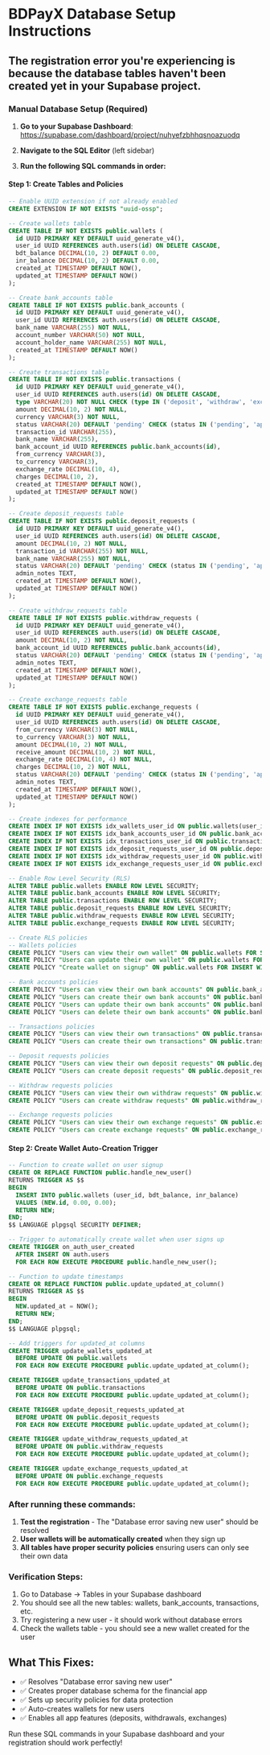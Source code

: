 # BDPayX Database Setup Instructions

## The registration error you're experiencing is because the database tables haven't been created yet in your Supabase project.

### Manual Database Setup (Required)

1. **Go to your Supabase Dashboard**: https://supabase.com/dashboard/project/nuhyefzbhhqsnoazuodq

2. **Navigate to the SQL Editor** (left sidebar)

3. **Run the following SQL commands in order:**

#### Step 1: Create Tables and Policies
```sql
-- Enable UUID extension if not already enabled
CREATE EXTENSION IF NOT EXISTS "uuid-ossp";

-- Create wallets table
CREATE TABLE IF NOT EXISTS public.wallets (
  id UUID PRIMARY KEY DEFAULT uuid_generate_v4(),
  user_id UUID REFERENCES auth.users(id) ON DELETE CASCADE,
  bdt_balance DECIMAL(10, 2) DEFAULT 0.00,
  inr_balance DECIMAL(10, 2) DEFAULT 0.00,
  created_at TIMESTAMP DEFAULT NOW(),
  updated_at TIMESTAMP DEFAULT NOW()
);

-- Create bank_accounts table
CREATE TABLE IF NOT EXISTS public.bank_accounts (
  id UUID PRIMARY KEY DEFAULT uuid_generate_v4(),
  user_id UUID REFERENCES auth.users(id) ON DELETE CASCADE,
  bank_name VARCHAR(255) NOT NULL,
  account_number VARCHAR(50) NOT NULL,
  account_holder_name VARCHAR(255) NOT NULL,
  created_at TIMESTAMP DEFAULT NOW()
);

-- Create transactions table
CREATE TABLE IF NOT EXISTS public.transactions (
  id UUID PRIMARY KEY DEFAULT uuid_generate_v4(),
  user_id UUID REFERENCES auth.users(id) ON DELETE CASCADE,
  type VARCHAR(20) NOT NULL CHECK (type IN ('deposit', 'withdraw', 'exchange')),
  amount DECIMAL(10, 2) NOT NULL,
  currency VARCHAR(3) NOT NULL,
  status VARCHAR(20) DEFAULT 'pending' CHECK (status IN ('pending', 'approved', 'rejected')),
  transaction_id VARCHAR(255),
  bank_name VARCHAR(255),
  bank_account_id UUID REFERENCES public.bank_accounts(id),
  from_currency VARCHAR(3),
  to_currency VARCHAR(3),
  exchange_rate DECIMAL(10, 4),
  charges DECIMAL(10, 2),
  created_at TIMESTAMP DEFAULT NOW(),
  updated_at TIMESTAMP DEFAULT NOW()
);

-- Create deposit_requests table
CREATE TABLE IF NOT EXISTS public.deposit_requests (
  id UUID PRIMARY KEY DEFAULT uuid_generate_v4(),
  user_id UUID REFERENCES auth.users(id) ON DELETE CASCADE,
  amount DECIMAL(10, 2) NOT NULL,
  transaction_id VARCHAR(255) NOT NULL,
  bank_name VARCHAR(255) NOT NULL,
  status VARCHAR(20) DEFAULT 'pending' CHECK (status IN ('pending', 'approved', 'rejected')),
  admin_notes TEXT,
  created_at TIMESTAMP DEFAULT NOW(),
  updated_at TIMESTAMP DEFAULT NOW()
);

-- Create withdraw_requests table
CREATE TABLE IF NOT EXISTS public.withdraw_requests (
  id UUID PRIMARY KEY DEFAULT uuid_generate_v4(),
  user_id UUID REFERENCES auth.users(id) ON DELETE CASCADE,
  amount DECIMAL(10, 2) NOT NULL,
  bank_account_id UUID REFERENCES public.bank_accounts(id),
  status VARCHAR(20) DEFAULT 'pending' CHECK (status IN ('pending', 'approved', 'rejected')),
  admin_notes TEXT,
  created_at TIMESTAMP DEFAULT NOW(),
  updated_at TIMESTAMP DEFAULT NOW()
);

-- Create exchange_requests table
CREATE TABLE IF NOT EXISTS public.exchange_requests (
  id UUID PRIMARY KEY DEFAULT uuid_generate_v4(),
  user_id UUID REFERENCES auth.users(id) ON DELETE CASCADE,
  from_currency VARCHAR(3) NOT NULL,
  to_currency VARCHAR(3) NOT NULL,
  amount DECIMAL(10, 2) NOT NULL,
  receive_amount DECIMAL(10, 2) NOT NULL,
  exchange_rate DECIMAL(10, 4) NOT NULL,
  charges DECIMAL(10, 2) NOT NULL,
  status VARCHAR(20) DEFAULT 'pending' CHECK (status IN ('pending', 'approved', 'rejected')),
  admin_notes TEXT,
  created_at TIMESTAMP DEFAULT NOW(),
  updated_at TIMESTAMP DEFAULT NOW()
);

-- Create indexes for performance
CREATE INDEX IF NOT EXISTS idx_wallets_user_id ON public.wallets(user_id);
CREATE INDEX IF NOT EXISTS idx_bank_accounts_user_id ON public.bank_accounts(user_id);
CREATE INDEX IF NOT EXISTS idx_transactions_user_id ON public.transactions(user_id);
CREATE INDEX IF NOT EXISTS idx_deposit_requests_user_id ON public.deposit_requests(user_id);
CREATE INDEX IF NOT EXISTS idx_withdraw_requests_user_id ON public.withdraw_requests(user_id);
CREATE INDEX IF NOT EXISTS idx_exchange_requests_user_id ON public.exchange_requests(user_id);

-- Enable Row Level Security (RLS)
ALTER TABLE public.wallets ENABLE ROW LEVEL SECURITY;
ALTER TABLE public.bank_accounts ENABLE ROW LEVEL SECURITY;
ALTER TABLE public.transactions ENABLE ROW LEVEL SECURITY;
ALTER TABLE public.deposit_requests ENABLE ROW LEVEL SECURITY;
ALTER TABLE public.withdraw_requests ENABLE ROW LEVEL SECURITY;
ALTER TABLE public.exchange_requests ENABLE ROW LEVEL SECURITY;

-- Create RLS policies
-- Wallets policies
CREATE POLICY "Users can view their own wallet" ON public.wallets FOR SELECT USING (auth.uid() = user_id);
CREATE POLICY "Users can update their own wallet" ON public.wallets FOR UPDATE USING (auth.uid() = user_id);
CREATE POLICY "Create wallet on signup" ON public.wallets FOR INSERT WITH CHECK (auth.uid() = user_id);

-- Bank accounts policies
CREATE POLICY "Users can view their own bank accounts" ON public.bank_accounts FOR SELECT USING (auth.uid() = user_id);
CREATE POLICY "Users can create their own bank accounts" ON public.bank_accounts FOR INSERT WITH CHECK (auth.uid() = user_id);
CREATE POLICY "Users can update their own bank accounts" ON public.bank_accounts FOR UPDATE USING (auth.uid() = user_id);
CREATE POLICY "Users can delete their own bank accounts" ON public.bank_accounts FOR DELETE USING (auth.uid() = user_id);

-- Transactions policies
CREATE POLICY "Users can view their own transactions" ON public.transactions FOR SELECT USING (auth.uid() = user_id);
CREATE POLICY "Users can create their own transactions" ON public.transactions FOR INSERT WITH CHECK (auth.uid() = user_id);

-- Deposit requests policies
CREATE POLICY "Users can view their own deposit requests" ON public.deposit_requests FOR SELECT USING (auth.uid() = user_id);
CREATE POLICY "Users can create deposit requests" ON public.deposit_requests FOR INSERT WITH CHECK (auth.uid() = user_id);

-- Withdraw requests policies
CREATE POLICY "Users can view their own withdraw requests" ON public.withdraw_requests FOR SELECT USING (auth.uid() = user_id);
CREATE POLICY "Users can create withdraw requests" ON public.withdraw_requests FOR INSERT WITH CHECK (auth.uid() = user_id);

-- Exchange requests policies
CREATE POLICY "Users can view their own exchange requests" ON public.exchange_requests FOR SELECT USING (auth.uid() = user_id);
CREATE POLICY "Users can create exchange requests" ON public.exchange_requests FOR INSERT WITH CHECK (auth.uid() = user_id);
```

#### Step 2: Create Wallet Auto-Creation Trigger
```sql
-- Function to create wallet on user signup
CREATE OR REPLACE FUNCTION public.handle_new_user()
RETURNS TRIGGER AS $$
BEGIN
  INSERT INTO public.wallets (user_id, bdt_balance, inr_balance)
  VALUES (NEW.id, 0.00, 0.00);
  RETURN NEW;
END;
$$ LANGUAGE plpgsql SECURITY DEFINER;

-- Trigger to automatically create wallet when user signs up
CREATE TRIGGER on_auth_user_created
  AFTER INSERT ON auth.users
  FOR EACH ROW EXECUTE PROCEDURE public.handle_new_user();

-- Function to update timestamps
CREATE OR REPLACE FUNCTION public.update_updated_at_column()
RETURNS TRIGGER AS $$
BEGIN
  NEW.updated_at = NOW();
  RETURN NEW;
END;
$$ LANGUAGE plpgsql;

-- Add triggers for updated_at columns
CREATE TRIGGER update_wallets_updated_at
  BEFORE UPDATE ON public.wallets
  FOR EACH ROW EXECUTE PROCEDURE public.update_updated_at_column();

CREATE TRIGGER update_transactions_updated_at
  BEFORE UPDATE ON public.transactions
  FOR EACH ROW EXECUTE PROCEDURE public.update_updated_at_column();

CREATE TRIGGER update_deposit_requests_updated_at
  BEFORE UPDATE ON public.deposit_requests
  FOR EACH ROW EXECUTE PROCEDURE public.update_updated_at_column();

CREATE TRIGGER update_withdraw_requests_updated_at
  BEFORE UPDATE ON public.withdraw_requests
  FOR EACH ROW EXECUTE PROCEDURE public.update_updated_at_column();

CREATE TRIGGER update_exchange_requests_updated_at
  BEFORE UPDATE ON public.exchange_requests
  FOR EACH ROW EXECUTE PROCEDURE public.update_updated_at_column();
```

### After running these commands:

1. **Test the registration** - The "Database error saving new user" should be resolved
2. **User wallets will be automatically created** when they sign up
3. **All tables have proper security policies** ensuring users can only see their own data

### Verification Steps:

1. Go to Database → Tables in your Supabase dashboard
2. You should see all the new tables: wallets, bank_accounts, transactions, etc.
3. Try registering a new user - it should work without database errors
4. Check the wallets table - you should see a new wallet created for the user

## What This Fixes:

- ✅ Resolves "Database error saving new user" 
- ✅ Creates proper database schema for the financial app
- ✅ Sets up security policies for data protection
- ✅ Auto-creates wallets for new users
- ✅ Enables all app features (deposits, withdrawals, exchanges)

Run these SQL commands in your Supabase dashboard and your registration should work perfectly!